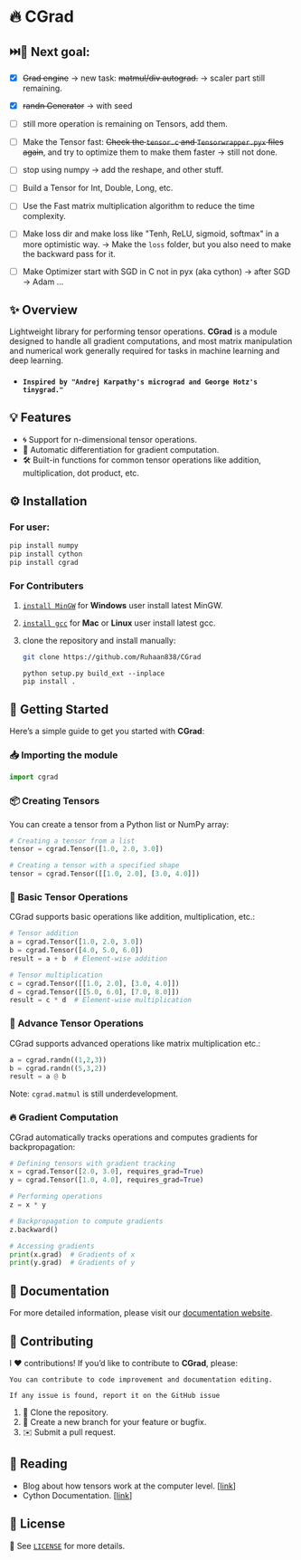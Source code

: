 # 🔥 CGrad
        
## ⏭️🥅 Next goal:
- [x] ~~Grad engine~~ -> new task: ~~matmul/div autograd.~~ -> scaler part still remaining.
- [x] ~~randn Generator~~ -> with seed
- [ ] still more operation is remaining on Tensors, add them.
- [ ] Make the Tensor fast: ~~Check the `tensor.c` and `Tensorwrapper.pyx` files again~~, and try to optimize them to make them faster -> still not done.
- [ ] stop using numpy -> add the reshape, and other stuff.
- [ ] Build a Tensor for Int, Double, Long, etc. 
- [ ] Use the Fast matrix multiplication algorithm to reduce the time complexity.
- [ ] Make loss dir and make loss like "Tenh, ReLU, sigmoid, softmax" in a more optimistic way. -> Make the `loss` folder, but you also need to make the backward pass for it.
- [ ] Make Optimizer start with SGD in C not in pyx (aka cython) -> after SGD -> Adam ...
      
        
## ✨ Overview

Lightweight library for performing tensor operations. **CGrad** is a module designed to handle all gradient computations, and most matrix manipulation and numerical work generally required for tasks in machine learning and deep learning. <br>
- ####  `Inspired by "Andrej Karpathy's micrograd and George Hotz's tinygrad."`

## 💡 Features

- 🌀 Support for n-dimensional tensor operations.
- 🤖 Automatic differentiation for gradient computation.
- 🛠️ Built-in functions for common tensor operations like addition, multiplication, dot product, etc.

## ⚙️ Installation

### For user:
```bash
pip install numpy
pip install cython
pip install cgrad
```

### For Contributers
1. [`install MinGW`](https://gcc.gnu.org/install/binaries.html) for **Windows** user install latest MinGW.
2. [`install gcc`](https://formulae.brew.sh/formula/gcc) for **Mac** or **Linux** user install latest gcc.

3. clone the repository and install manually:

    ```bash
    git clone https://github.com/Ruhaan838/CGrad
    ```
    ``` 
    python setup.py build_ext --inplace
    pip install .
    ``` 

## 🚀 Getting Started

Here’s a simple guide to get you started with **CGrad**:

### 📥 Importing the module

```python
import cgrad
```

### 📦 Creating Tensors

You can create a tensor from a Python list or NumPy array:

```python
# Creating a tensor from a list
tensor = cgrad.Tensor([1.0, 2.0, 3.0])

# Creating a tensor with a specified shape
tensor = cgrad.Tensor([[1.0, 2.0], [3.0, 4.0]])
```

### 🔄 Basic Tensor Operations

CGrad supports basic operations like addition, multiplication, etc.:

```python
# Tensor addition 
a = cgrad.Tensor([1.0, 2.0, 3.0])
b = cgrad.Tensor([4.0, 5.0, 6.0])
result = a + b  # Element-wise addition

# Tensor multiplication 
c = cgrad.Tensor([[1.0, 2.0], [3.0, 4.0]])
d = cgrad.Tensor([[5.0, 6.0], [7.0, 8.0]])
result = c * d  # Element-wise multiplication
```

### 📐 Advance Tensor Operations

CGrad supports advanced operations like matrix multiplication etc.:
``` python
a = cgrad.randn((1,2,3))
b = cgrad.randn((5,3,2))
result = a @ b
```
Note: `cgrad.matmul` is still underdevelopment.

### 🔥 Gradient Computation

CGrad automatically tracks operations and computes gradients for backpropagation:

```python
# Defining tensors with gradient tracking 
x = cgrad.Tensor([2.0, 3.0], requires_grad=True)
y = cgrad.Tensor([1.0, 4.0], requires_grad=True)

# Performing operations 
z = x * y

# Backpropagation to compute gradients 
z.backward()

# Accessing gradients 
print(x.grad)  # Gradients of x
print(y.grad)  # Gradients of y
```

## 📖 Documentation

For more detailed information, please visit our [documentation website](docs/index.html).

## 🤝 Contributing

I ❤️ contributions! If you’d like to contribute to **CGrad**, please:
```
You can contribute to code improvement and documentation editing.
```
```
If any issue is found, report it on the GitHub issue
```
1. 🍴 Clone the repository.
2. 🌱 Create a new branch for your feature or bugfix.
3. ✉️ Submit a pull request.

## 📖 Reading

- Blog about how tensors work at the computer level.
[[link](http://blog.ezyang.com/2019/05/pytorch-internals/)]
- Cython Documentation. [[link](https://cython.readthedocs.io/en/latest/src/userguide/language_basics.html)]

## 📝 License

📜 See [`LICENSE`](LICENSE) for more details.
